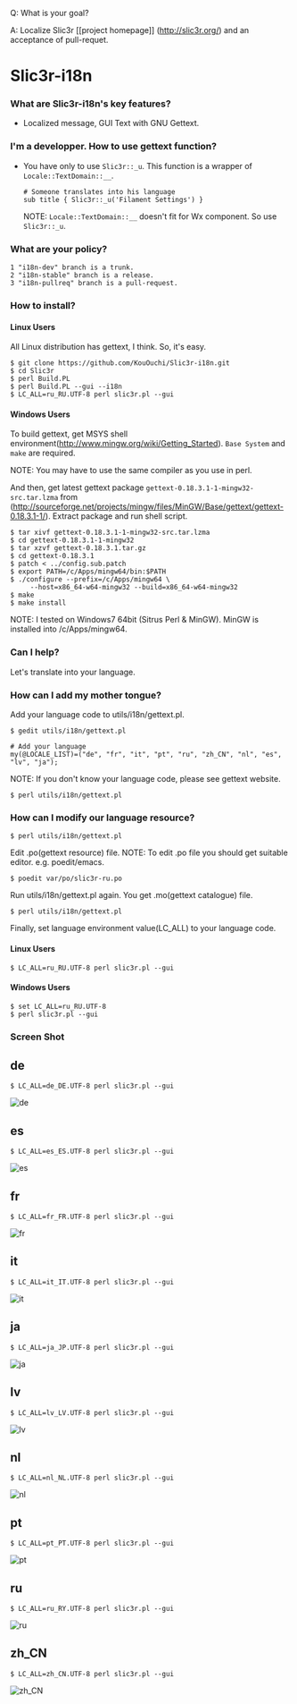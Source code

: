 Q: What is your goal?

A: Localize Slic3r [[project homepage]] (http://slic3r.org/) and an acceptance of pull-requet.

Slic3r-i18n
======

### What are Slic3r-i18n's key features?

* Localized message, GUI Text with GNU Gettext.

### I'm a developper. How to use gettext function?

* You have only to use ``Slic3r::_u``. This function is a wrapper of
  ``Locale::TextDomain::__``.

  ```
  # Someone translates into his language
  sub title { Slic3r::_u('Filament Settings') } 
  ```

  NOTE: ``Locale::TextDomain::__`` doesn't fit for Wx component. So use ``Slic3r::_u``.

### What are your policy?

```
1 "i18n-dev" branch is a trunk.
2 "i18n-stable" branch is a release.
3 "i18n-pullreq" branch is a pull-request.
```

### How to install?

#### Linux Users

All Linux distribution has gettext, I think. So, it's easy.

```
$ git clone https://github.com/KouOuchi/Slic3r-i18n.git
$ cd Slic3r
$ perl Build.PL
$ perl Build.PL --gui --i18n
$ LC_ALL=ru_RU.UTF-8 perl slic3r.pl --gui
```

#### Windows Users

To build gettext, get MSYS shell environment(http://www.mingw.org/wiki/Getting_Started).
``Base System`` and ``make`` are required.

NOTE: You may have to use the same compiler as you use in perl. 

And then, get latest gettext package ``gettext-0.18.3.1-1-mingw32-src.tar.lzma`` from (http://sourceforge.net/projects/mingw/files/MinGW/Base/gettext/gettext-0.18.3.1-1/).
Extract package and run shell script. 

```
$ tar xivf gettext-0.18.3.1-1-mingw32-src.tar.lzma
$ cd gettext-0.18.3.1-1-mingw32
$ tar xzvf gettext-0.18.3.1.tar.gz
$ cd gettext-0.18.3.1
$ patch < ../config.sub.patch
$ export PATH=/c/Apps/mingw64/bin:$PATH
$ ./configure --prefix=/c/Apps/mingw64 \
     --host=x86_64-w64-mingw32 --build=x86_64-w64-mingw32 
$ make
$ make install
```

NOTE: I tested on Windows7 64bit (Sitrus Perl & MinGW). MinGW is installed into /c/Apps/mingw64.

### Can I help?

Let's translate into your language.

### How can I add my mother tongue?

Add your language code to utils/i18n/gettext.pl.

```
$ gedit utils/i18n/gettext.pl
```

```
# Add your language 
my(@LOCALE_LIST)=("de", "fr", "it", "pt", "ru", "zh_CN", "nl", "es", "lv", "ja"); 
```

NOTE: If you don't know your language code, please see gettext website.

```
$ perl utils/i18n/gettext.pl
```

### How can I modify our language resource?

```
$ perl utils/i18n/gettext.pl
```

Edit .po(gettext resource) file. NOTE: To edit .po file you should get suitable
editor. e.g. poedit/emacs.
```
$ poedit var/po/slic3r-ru.po
```

Run utils/i18n/gettext.pl again. You get .mo(gettext catalogue) file.
```
$ perl utils/i18n/gettext.pl
```

Finally, set language environment value(LC_ALL) to your language code.

#### Linux Users
```
$ LC_ALL=ru_RU.UTF-8 perl slic3r.pl --gui
```

#### Windows Users
```
$ set LC_ALL=ru_RU.UTF-8
$ perl slic3r.pl --gui
```

### Screen Shot

## de
```
$ LC_ALL=de_DE.UTF-8 perl slic3r.pl --gui
```
![de](var/po/de.png)

## es
```
$ LC_ALL=es_ES.UTF-8 perl slic3r.pl --gui
```
![es](var/po/es.png)

## fr
```
$ LC_ALL=fr_FR.UTF-8 perl slic3r.pl --gui
```
![fr](var/po/fr.png)

## it
```
$ LC_ALL=it_IT.UTF-8 perl slic3r.pl --gui
```
![it](var/po/it.png)

## ja
```
$ LC_ALL=ja_JP.UTF-8 perl slic3r.pl --gui
```
![ja](var/po/ja.png)

## lv
```
$ LC_ALL=lv_LV.UTF-8 perl slic3r.pl --gui
```
![lv](var/po/lv.png)

## nl
```
$ LC_ALL=nl_NL.UTF-8 perl slic3r.pl --gui
```
![nl](var/po/nl.png)

## pt
```
$ LC_ALL=pt_PT.UTF-8 perl slic3r.pl --gui
```
![pt](var/po/pt.png)

## ru
```
$ LC_ALL=ru_RY.UTF-8 perl slic3r.pl --gui
```
![ru](var/po/ru.png)

## zh_CN
```
$ LC_ALL=zh_CN.UTF-8 perl slic3r.pl --gui
```
![zh_CN](var/po/zh_CN.png)
